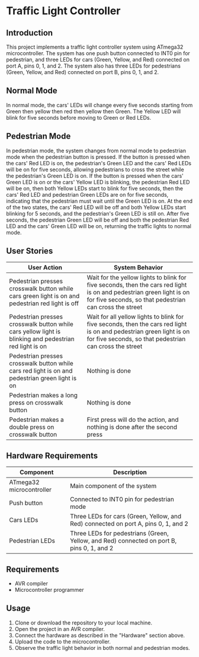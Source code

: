 # Traffic Light Controller

## Introduction
This project implements a traffic light controller system using ATmega32 microcontroller. The system has one push button connected to INT0 pin for pedestrian, and three LEDs for cars (Green, Yellow, and Red) connected on port A, pins 0, 1, and 2. The system also has three LEDs for pedestrians (Green, Yellow, and Red) connected on port B, pins 0, 1, and 2.

## Normal Mode
In normal mode, the cars' LEDs will change every five seconds starting from Green then yellow then red then yellow then Green. The Yellow LED will blink for five seconds before moving to Green or Red LEDs.

## Pedestrian Mode
In pedestrian mode, the system changes from normal mode to pedestrian mode when the pedestrian button is pressed. If the button is pressed when the cars' Red LED is on, the pedestrian's Green LED and the cars' Red LEDs will be on for five seconds, allowing pedestrians to cross the street while the pedestrian's Green LED is on. If the button is pressed when the cars' Green LED is on or the cars' Yellow LED is blinking, the pedestrian Red LED will be on, then both Yellow LEDs start to blink for five seconds, then the cars' Red LED and pedestrian Green LEDs are on for five seconds, indicating that the pedestrian must wait until the Green LED is on. At the end of the two states, the cars' Red LED will be off and both Yellow LEDs start blinking for 5 seconds, and the pedestrian's Green LED is still on. After five seconds, the pedestrian Green LED will be off and both the pedestrian Red LED and the cars' Green LED will be on, returning the traffic lights to normal mode.

## User Stories

| User Action | System Behavior |
|-------------|-----------------|
| Pedestrian presses crosswalk button while cars green light is on and pedestrian red light is off | Wait for the yellow lights to blink for five seconds, then the cars red light is on and pedestrian green light is on for five seconds, so that pedestrian can cross the street |
| Pedestrian presses crosswalk button while cars yellow light is blinking and pedestrian red light is on | Wait for all yellow lights to blink for five seconds, then the cars red light is on and pedestrian green light is on for five seconds, so that pedestrian can cross the street |
| Pedestrian presses crosswalk button while cars red light is on and pedestrian green light is on | Nothing is done |
| Pedestrian makes a long press on crosswalk button | Nothing is done |
| Pedestrian makes a double press on crosswalk button | First press will do the action, and nothing is done after the second press |

## Hardware Requirements

| Component | Description |
|-----------|-------------|
| ATmega32 microcontroller | Main component of the system |
| Push button | Connected to INT0 pin for pedestrian mode |
| Cars LEDs | Three LEDs for cars (Green, Yellow, and Red) connected on port A, pins 0, 1, and 2 |
| Pedestrian LEDs | Three LEDs for pedestrians (Green, Yellow, and Red) connected on port B, pins 0, 1, and 2 |


## Requirements
- AVR compiler
- Microcontroller programmer

## Usage
1. Clone or download the repository to your local machine.
2. Open the project in an AVR compiler.
3. Connect the hardware as described in the "Hardware" section above.
4. Upload the code to the microcontroller.
5. Observe the traffic light behavior in both normal and pedestrian modes.
